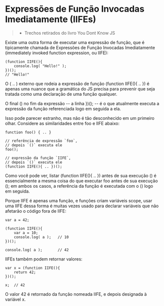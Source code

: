# Expressões de Função Invocadas Imediatamente (IIFEs)

> * Trechos retirados do livro You Dont Know JS


Existe uma outra forma de executar uma expressão de função, que é tipicamente chamada de Expressões de Função Invocadas Imediatamente (immediately invoked function expression, ou IIFE):

```
(function IIFE(){
    console.log( "Hello!" );
})();
// "Hello!"
```

O ( .. ) externo que rodeia a expressão de função (function IIFE(){ .. }) é apenas uma nuance que a gramática do JS precisa para prevenir que seja tratada como uma declaração de uma função qualquer.

O final () no fim da expressão -- a linha })(); -- é o que atualmente executa a expressão da função referenciada logo em seguida a ela.

Isso pode parecer estranho, mas não é tão desconhecido em um primeiro olhar. Considere as similaridades entre foo e IIFE abaixo:

```
function foo() { .. }

// referência de expressão `foo`,
// depois `()` executa ele
foo();

// expressão da função `IIFE`,
// depois `()` executa ele
(function IIFE(){ .. })();
```

Como você pode ver, listar (function IIFE(){ .. }) antes de sua execução () é essencialmente a mesma coisa do que executar foo antes de sua execução (); em ambos os casos, a referência da função é executada com o () logo em seguida.

Porque IIFE é apenas uma função, e funções criam variáveis scope, usar uma IIFE dessa forma é muitas vezes usado para declarar variáveis que não afetarão o código fora de IIFE:

```
var a = 42;

(function IIFE(){
    var a = 10;
    console.log( a );   // 10
})();

console.log( a );       // 42
```

IIFEs também podem retornar valores:

```
var x = (function IIFE(){
    return 42;
})();

x;  // 42
```

O valor 42 é retornado da função nomeada IIFE, e depois designada à variável x.

